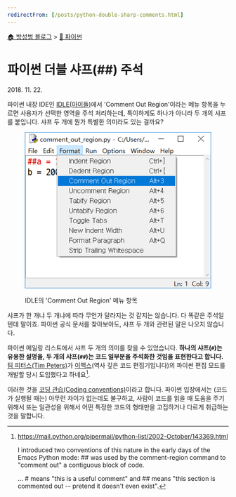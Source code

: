 ```yaml
---
redirectFrom: [/posts/python-double-sharp-comments.html]
---
```


[🏠 방성범 블로그](/README.md) > [🐍 파이썬](/python.md)

# 파이썬 더블 샤프(##) 주석

<time id="published" datetime="2018-11-22">2018. 11. 22.</time>

파이썬 내장 IDE인 [IDLE(아이들)][idle]에서 'Comment Out Region'이라는 메뉴 항목을 누르면 사용자가 선택한 영역을 주석 처리하는데, 특이하게도 하나가 아니라 두 개의 샤프를 붙입니다. 샤프 두 개에 뭔가 특별한 의미라도 있는 걸까요?

[idle]: https://docs.python.org/3/library/idle.html

<figure>

![IDLE에서 'Format' > 'Comment Out Region'](/assets/2018-11-22-python-double-sharp-comments/comment-out-region.png)

<figcaption>

IDLE의 'Comment Out Region' 메뉴 항목

</figcaption>

</figure>

샤프가 한 개냐 두 개냐에 따라 무언가 달라지는 것 같지는 않습니다. 다 똑같은 주석일텐데 말이죠. 파이썬 공식 문서를 찾아보아도, 샤프 두 개와 관련된 말은 나오지 않습니다.

파이썬 메일링 리스트에서 샤프 두 개의 의미를 찾을 수 있었습니다. **하나의 샤프(`#`)는 유용한 설명을, 두 개의 샤프(`##`)는 코드 일부분을 주석화한 것임을 표현한다고 합니다.** [팀 피터스(Tim Peters)][tim-peters]가 [이맥스](https://ko.wikipedia.org/wiki/%EC%9D%B4%EB%A7%A5%EC%8A%A4)(역사 깊은 코드 편집기입니다)의 파이썬 편집 모드를 개발할 당시 도입했다고 하네요[^single-vs-double].

이러한 것을 [코딩 관습(Coding conventions)](https://en.wikipedia.org/wiki/Coding_conventions)이라고 합니다. 파이썬 입장에서는 (코드가 실행될 때는) 아무런 차이가 없는데도 불구하고, 사람이 코드를 읽을 때 도움을 주기 위해서 또는 일관성을 위해서 어떤 특정한 코드의 형태만을 고집하거나 다르게 취급하는 것을 말합니다.

[pep-20]: https://www.python.org/dev/peps/pep-0020/
[tim-peters]: https://en.wikipedia.org/wiki/Tim_Peters_(software_engineer)

[^single-vs-double]:
    <https://mail.python.org/pipermail/python-list/2002-October/143369.html>

    I introduced two conventions of this nature in the early days of the Emacs Python mode: ## was used by the comment-region command to "comment out" a contiguous block of code.

    ... # means "this is a useful comment" and ## means "this section is commented out -- pretend it doesn't even exist".
